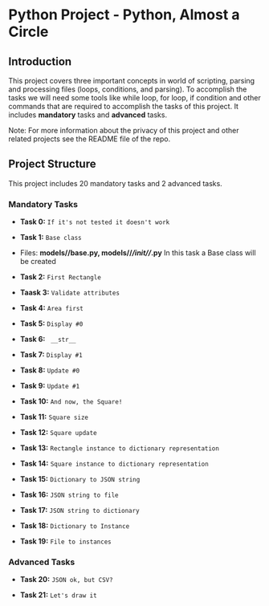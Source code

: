 # Python Project - Python, Almost a Circle

## Introduction

This project covers three important concepts in world of scripting, parsing and processing files (loops, conditions, and parsing). To accomplish the tasks we will need some tools like while loop, for loop, if condition and other commands that are required to accomplish the tasks of this project. It includes **mandatory** tasks and **advanced** tasks.

Note: For more information about the privacy of this project and other related projects see the README file of the repo.

## Project Structure

This project includes 20 mandatory tasks and 2 advanced tasks.  

### Mandatory Tasks

- **Task 0:** `If it's not tested it doesn't work`  

- **Task 1:** `Base class`  
+ Files: __models//base.py, models//_/_init/_/_.py__
In this task a Base class will be created

- **Task 2:** `First Rectangle`  

- **Taask 3:** `Validate attributes`  

- **Task 4:** `Area first`  

- **Task 5:** `Display #0`  

- **Task 6:** ` __str__`  

- **Task 7:** `Display #1`  

- **Task 8:** `Update #0`  

- **Task 9:** `Update #1`  

- **Task 10:** `And now, the Square!`  

- **Task 11:** `Square size`  

- **Task 12:** `Square update`  

- **Task 13:** `Rectangle instance to dictionary representation`  

- **Task 14:** `Square instance to dictionary representation`  

- **Task 15:** `Dictionary to JSON string`  

- **Task 16:** `JSON string to file`  

- **Task 17:** `JSON string to dictionary`  

- **Task 18:**  `Dictionary to Instance`  

- **Task 19:** `File to instances`  

### Advanced Tasks

- **Task 20:** `JSON ok, but CSV?`  

- **Task 21:** `Let's draw it`
